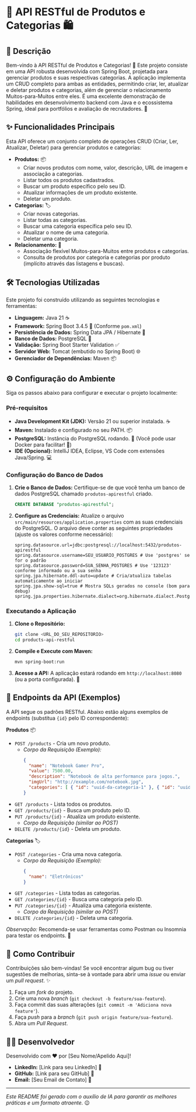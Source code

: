 # 🚀 API RESTful de Produtos e Categorias 🛍️

## 📝 Descrição

Bem-vindo à API RESTful de Produtos e Categorias! 🎉 Este projeto consiste em uma API robusta desenvolvida com Spring Boot, projetada para gerenciar produtos e suas respectivas categorias. A aplicação implementa um CRUD completo para ambas as entidades, permitindo criar, ler, atualizar e deletar produtos e categorias, além de gerenciar o relacionamento Muitos-para-Muitos entre eles. É uma excelente demonstração de habilidades em desenvolvimento backend com Java e o ecossistema Spring, ideal para portfólios e avaliação de recrutadores. 🧐

## ✨ Funcionalidades Principais

Esta API oferece um conjunto completo de operações CRUD (Criar, Ler, Atualizar, Deletar) para gerenciar produtos e categorias:

*   **Produtos:** 📦
    *   Criar novos produtos com nome, valor, descrição, URL de imagem e associação a categorias.
    *   Listar todos os produtos cadastrados.
    *   Buscar um produto específico pelo seu ID.
    *   Atualizar informações de um produto existente.
    *   Deletar um produto.
*   **Categorias:** 🏷️
    *   Criar novas categorias.
    *   Listar todas as categorias.
    *   Buscar uma categoria específica pelo seu ID.
    *   Atualizar o nome de uma categoria.
    *   Deletar uma categoria.
*   **Relacionamento:** 🔗
    *   Associação flexível Muitos-para-Muitos entre produtos e categorias.
    *   Consulta de produtos por categoria e categorias por produto (implícito através das listagens e buscas).

## 🛠️ Tecnologias Utilizadas

Este projeto foi construído utilizando as seguintes tecnologias e ferramentas:

*   **Linguagem:** Java 21 ☕
*   **Framework:** Spring Boot 3.4.5 🌱 (Conforme `pom.xml`)
*   **Persistência de Dados:** Spring Data JPA / Hibernate 💾
*   **Banco de Dados:** PostgreSQL 🐘
*   **Validação:** Spring Boot Starter Validation ✅
*   **Servidor Web:** Tomcat (embutido no Spring Boot) 🌐
*   **Gerenciador de Dependências:** Maven 📦

## ⚙️ Configuração do Ambiente

Siga os passos abaixo para configurar e executar o projeto localmente:

### Pré-requisitos

*   **Java Development Kit (JDK):** Versão 21 ou superior instalada. ☕
*   **Maven:** Instalado e configurado no seu PATH. 📦
*   **PostgreSQL:** Instância do PostgreSQL rodando. 🐘 (Você pode usar Docker para facilitar! 🐳)
*   **IDE (Opcional):** IntelliJ IDEA, Eclipse, VS Code com extensões Java/Spring. 💻

### Configuração do Banco de Dados

1.  **Crie o Banco de Dados:** Certifique-se de que você tenha um banco de dados PostgreSQL chamado `produtos-apirestful` criado.
    ```sql
    CREATE DATABASE "produtos-apirestful";
    ```
2.  **Configure as Credenciais:** Atualize o arquivo `src/main/resources/application.properties` com as suas credenciais do PostgreSQL. O arquivo deve conter as seguintes propriedades (ajuste os valores conforme necessário):
    ```properties
    spring.datasource.url=jdbc:postgresql://localhost:5432/produtos-apirestful
    spring.datasource.username=SEU_USUARIO_POSTGRES # Use 'postgres' se for o padrão
    spring.datasource.password=SUA_SENHA_POSTGRES # Use '123123' conforme informado ou a sua senha
    spring.jpa.hibernate.ddl-auto=update # Cria/atualiza tabelas automaticamente ao iniciar
    spring.jpa.show-sql=true # Mostra SQLs gerados no console (bom para debug)
    spring.jpa.properties.hibernate.dialect=org.hibernate.dialect.PostgreSQLDialect
    ```

### Executando a Aplicação

1.  **Clone o Repositório:**
    ```bash
    git clone <URL_DO_SEU_REPOSITORIO>
    cd products-api-restful
    ```
2.  **Compile e Execute com Maven:**
    ```bash
    mvn spring-boot:run
    ```
3.  **Acesse a API:** A aplicação estará rodando em `http://localhost:8080` (ou a porta configurada). 🚀

## 📄 Endpoints da API (Exemplos)

A API segue os padrões RESTful. Abaixo estão alguns exemplos de endpoints (substitua `{id}` pelo ID correspondente):

**Produtos** 📦

*   `POST /products` - Cria um novo produto.
    *   *Corpo da Requisição (Exemplo):*
        ```json
        {
          "name": "Notebook Gamer Pro",
          "value": 7500.00,
          "description": "Notebook de alta performance para jogos.",
          "imgUrl": "http://example.com/notebook.jpg",
          "categories": [ { "id": "uuid-da-categoria-1" }, { "id": "uuid-da-categoria-2" } ]
        }
        ```
*   `GET /products` - Lista todos os produtos.
*   `GET /products/{id}` - Busca um produto pelo ID.
*   `PUT /products/{id}` - Atualiza um produto existente.
    *   *Corpo da Requisição (similar ao POST)*
*   `DELETE /products/{id}` - Deleta um produto.

**Categorias** 🏷️

*   `POST /categories` - Cria uma nova categoria.
    *   *Corpo da Requisição (Exemplo):*
        ```json
        {
          "name": "Eletrônicos"
        }
        ```
*   `GET /categories` - Lista todas as categorias.
*   `GET /categories/{id}` - Busca uma categoria pelo ID.
*   `PUT /categories/{id}` - Atualiza uma categoria existente.
    *   *Corpo da Requisição (similar ao POST)*
*   `DELETE /categories/{id}` - Deleta uma categoria.

*Observação:* Recomenda-se usar ferramentas como Postman ou Insomnia para testar os endpoints. 🔧

## 🤝 Como Contribuir

Contribuições são bem-vindas! Se você encontrar algum bug ou tiver sugestões de melhorias, sinta-se à vontade para abrir uma *issue* ou enviar um *pull request*. ✨

1.  Faça um *fork* do projeto.
2.  Crie uma nova *branch* (`git checkout -b feature/sua-feature`).
3.  Faça commit das suas alterações (`git commit -m 'Adiciona nova feature'`).
4.  Faça *push* para a *branch* (`git push origin feature/sua-feature`).
5.  Abra um *Pull Request*.

## 👨‍💻 Desenvolvedor

Desenvolvido com ❤️ por [Seu Nome/Apelido Aqui]!

*   **LinkedIn:** [Link para seu LinkedIn] 🔗
*   **GitHub:** [Link para seu GitHub] 🐙
*   **Email:** [Seu Email de Contato] 📧

---

*Este README foi gerado com o auxílio de IA para garantir as melhores práticas e um formato atraente.* 😉

